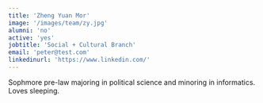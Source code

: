 ```yaml
---
title: 'Zheng Yuan Mor'
image: '/images/team/zy.jpg'
alumni: 'no'
active: 'yes'
jobtitle: 'Social + Cultural Branch'
email: 'peter@test.com'
linkedinurl: 'https://www.linkedin.com/'
---
```


Sophmore pre-law majoring in political science and minoring in informatics. Loves sleeping.
